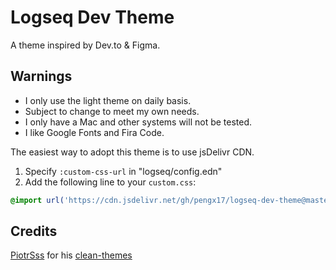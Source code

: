 # Logseq Dev Theme

A theme inspired by Dev.to & Figma.

## Warnings
- I only use the light theme on daily basis.
- Subject to change to meet my own needs.
- I only have a Mac and other systems will not be tested.
- I like Google Fonts and Fira Code.

The easiest way to adopt this theme is to use jsDelivr CDN.

1. Specify `:custom-css-url` in "logseq/config.edn"
2. Add the following line to your `custom.css`:
  ```css
  @import url('https://cdn.jsdelivr.net/gh/pengx17/logseq-dev-theme@master/custom.css');
  ```

## Credits

[PiotrSss](https://github.com/PiotrSss) for his [clean-themes](https://github.com/PiotrSss/logseq-clean-themes)
